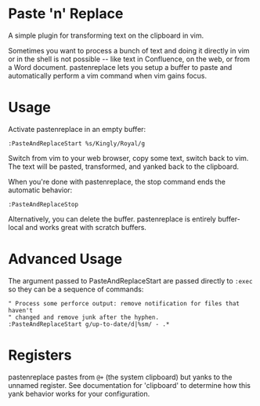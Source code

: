 Paste 'n' Replace
=================

A simple plugin for transforming text on the clipboard in vim.

Sometimes you want to process a bunch of text and doing it
directly in vim or in the shell is not possible -- like text in
Confluence, on the web, or from a Word document. pastenreplace
lets you setup a buffer to paste and automatically perform a vim
command when vim gains focus.


Usage
=====

Activate pastenreplace in an empty buffer:

	:PasteAndReplaceStart %s/Kingly/Royal/g

Switch from vim to your web browser, copy some text, switch back to vim. The
text will be pasted, transformed, and yanked back to the clipboard.

When you're done with pastenreplace, the stop command ends the automatic
behavior:

	:PasteAndReplaceStop

Alternatively, you can delete the buffer. pastenreplace is entirely
buffer-local and works great with scratch buffers.


Advanced Usage
==============

The argument passed to PasteAndReplaceStart are passed directly to `:exec` so
they can be a sequence of commands:

	" Process some perforce output: remove notification for files that haven't
	" changed and remove junk after the hyphen.
	:PasteAndReplaceStart g/up-to-date/d|%sm/ - .*


Registers
=========

pastenreplace pastes from `@+` (the system clipboard) but yanks to the unnamed
register. See documentation for 'clipboard' to determine how this yank behavior
works for your configuration.
